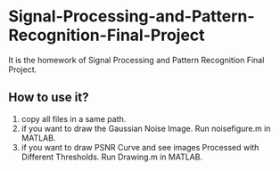 # Signal-Processing-and-Pattern-Recognition-Final-Project
It is the homework of Signal Processing and Pattern Recognition Final Project.

## How to use it?
1. copy all files in a same path.
2. if you want to draw the Gaussian Noise Image. Run noisefigure.m in MATLAB.
3. if you want to draw PSNR Curve and see images Processed with Different Thresholds. Run Drawing.m in MATLAB.
